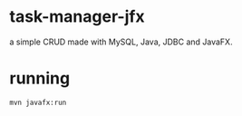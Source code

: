 # task-manager-jfx
 
a simple CRUD made with MySQL, Java, JDBC and JavaFX.

# running

```
mvn javafx:run
```

